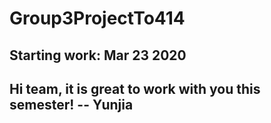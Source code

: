 # Group3ProjectTo414

## Starting work: Mar 23 2020
## Hi team, it is great to work with you this semester! -- Yunjia